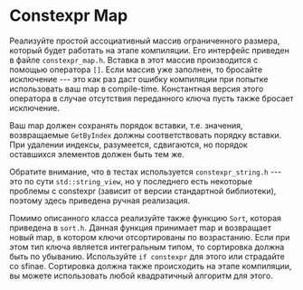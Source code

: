 # Constexpr Map

Реализуйте простой ассоциативный массив ограниченного размера, который будет работать на этапе компиляции. Его интерфейс приведен
в файле `constexpr_map.h`. Вставка в этот массив производится с помощью оператора `[]`. Если массив уже заполнен, то бросайте
исключение --- это как раз даст ошибку компиляции при попытке использовать ваш map в compile-time. Константная версия этого
оператора в случае отсутствия переданного ключа пусть также бросает исключение.

Ваш map должен сохранять порядок вставки, т.е. значения, возвращаемые `GetByIndex` должны соответствовать порядку вставки.
При удалении индексы, разумеется, сдвигаются, но порядок оставшихся элементов должен быть тем же.

Обратите внимание, что в тестах используется `constexpr_string.h` --- это по сути `std::string_view`, но у последнего есть
некоторые проблемы с constexpr (зависит от версии стандартной библиотеки), поэтому здесь приведена ручная реализация.

Помимо описанного класса реализуйте также функцию `Sort`, которая приведена в `sort.h`. Данная функция принимает map и возвращает
новый map, в котором ключи отсортированы по возрастанию. Если при этом тип ключа является интегральным типом, то сортировка должна
быть по убыванию. Используйте `if constexpr` для этого или страдайте со sfinae.
Сортировка должна также происходить на этапе компиляции, вы можете использовать любой квадратичный алгоритм для этого.
